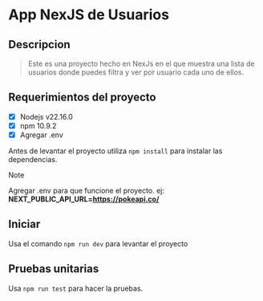 # App NexJS de Usuarios

## Descripcion
> Este es una proyecto hecho en NexJs en el que muestra una lista de usuarios donde puedes filtra y ver por usuario cada uno de ellos.

## Requerimientos del proyecto

- [x] Nodejs v22.16.0
- [x] npm 10.9.2
- [x] Agregar .env

Antes de levantar el proyecto utiliza `npm install` para instalar las dependencias.

>[!NOTE]
> Agregar .env para que funcione el proyecto. ej: **NEXT_PUBLIC_API_URL=https://pokeapi.co/**

## Iniciar

Usa el comando `npm run dev` para levantar el proyecto

## Pruebas unitarias

Usa `npm run test` para hacer la pruebas.
